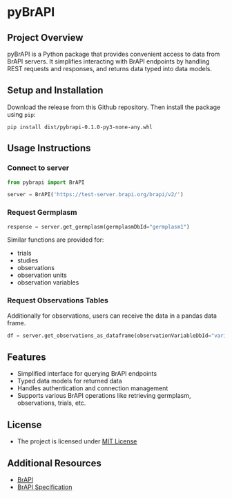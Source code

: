 # pyBrAPI

## Project Overview
pyBrAPI is a Python package that provides convenient access to data from BrAPI servers. It simplifies interacting with BrAPI endpoints by handling REST requests and responses, and returns data typed into data models.

## Setup and Installation
Download the release from this Github repository. Then install the package using `pip`:

```
pip install dist/pybrapi-0.1.0-py3-none-any.whl
```

## Usage Instructions
### Connect to server
```py
from pybrapi import BrAPI

server = BrAPI('https://test-server.brapi.org/brapi/v2/')
```

### Request Germplasm
```py
response = server.get_germplasm(germplasmDbId="germplasm1")
```

Similar functions are provided for:
- trials
- studies
- observations
- observation units
- observation variables

### Request Observations Tables
Additionally for observations, users can receive the data in a pandas data frame.
```py
df = server.get_observations_as_dataframe(observationVariableDbId="variable1")
```


## Features
- Simplified interface for querying BrAPI endpoints
- Typed data models for returned data
- Handles authentication and connection management
- Supports various BrAPI operations like retrieving germplasm, observations, trials, etc.

## License
- The project is licensed under [MIT License](LICENSE)

## Additional Resources
- [BrAPI](https://brapi.org)
- [BrAPI Specification](https://brapi.org/specification)